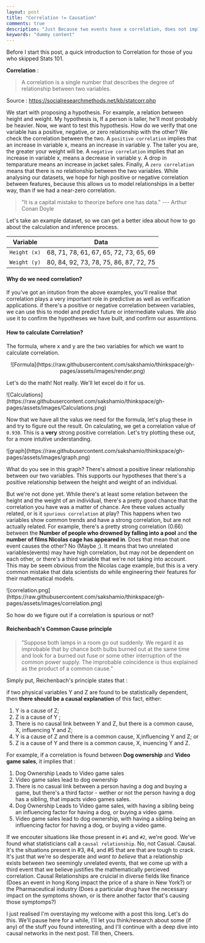 ```yaml
---
layout: post
title: "Correlation != Causation"
comments: true
description: "Just Because two events have a correlation, does not imply there's a causation"
keywords: "dummy content"
---
```

Before I start this post, a quick introduction to Correlation for those of you who skipped Stats 101.

**Correlation** :
 >  A correlation is a single number that describes the degree of relationship between two variables.
 
Source : https://socialresearchmethods.net/kb/statcorr.php

We start with proposing a hypothesis. For example, a relation between height and weight. My hypothesis is, If a person is taller, he'll most probably be heavier. Now, we want to test this hypothesis. How do we verify that one variable has a positive, negative, or zero relationship with the other? We check the correlation between the two. A `positive correlation` implies that an increase in variable x, means an increase in variable y. The taller you are, the greater your weight will be. 
A `negative correlation` implies that an increase in variable x, means a decrease in variable y. A drop in temparature means an increase in jacket sales. Finally, A `zero correlation` means that there is no relationship between the two variables. 
While analysing our datasets, we hope for high positive or negative correlation between features, because this allows us to model relationships in a better way, than if we had a near-zero correlation.

> "It is a capital mistake to theorize before one has data." --- Arthur Conan Doyle

Let's take an example dataset, so we can get a better idea about how to go about the calculation and inference process.

| Variable          | Data                                   |
| ----------------- |:--------------------------------------:|
| `Height (x)`      | 68, 71, 78, 61, 67, 65, 72, 73, 65, 69 |
| `Weight (y)`      | 80, 84, 92, 73, 78, 75, 86, 87, 72, 75 |

#### Why do we need correlation?
If you've got an intution from the above examples, you'll realise that correlation plays a very important role in predictive as well as verification applications. if there's a positive or negative correlation between variables, we can use this to model and predict future or intermediate values. We also use it to confirm the hypotheses we have built, and confirm our assumtions.

#### How to calculate Correlation?
The formula, where x and y are the two variables for which we want to calculate correlation.
<div class="divider"></div>
<span style="display:block;text-align:center">![Formula](https://raw.githubusercontent.com/sakshamio/thinkspace/gh-pages/assets/images/render.png)</span>

Let's do the math! Not really. We'll let excel do it for us.
<div class="divider"></div>
![Calculations](https://raw.githubusercontent.com/sakshamio/thinkspace/gh-pages/assets/images/Calculations.png)

Now that we have all the valus we need for the formula, let's plug these in and try to figure out the result. 
On calculating, we get a correlation value of `0.930`. This is a **very** strong positive correlation. Let's try plotting these out, for a more intutive understanding.
<div class="divider"></div>
![graph](https://raw.githubusercontent.com/sakshamio/thinkspace/gh-pages/assets/images/graph.png)

What do you see in this graph? There's almost a positive linear relationship between our two variables. This supports our hypotheses that there's a positive relationship between the height and weight of an individual.

But we're not done yet. While there's at least some relation between the height and the weight of an individual, there's a pretty good chance that the correlation you have was a matter of chance. Are these values actually related, or is it `spurious correlation` at play? This happens when two variables show common trends and have a strong correlation, but are not actually related. For example, there's a pretty strong correlation (0.66) between the **Number of people who drowned by falling into a pool** and **the number of films Nicolas cage has appeared in**. Does that mean that one event causes the other? No (Maybe ;). It means that two unrelated variables(events) may have high correlation, but may not be dependent on each other, or there's a third variable that we're not taking into account. 
This may be seem obvious from the Nicolas cage example, but this is a very common mistake that data scientists do while engineering their features for their mathematical models.
<div class="divider"></div>
![correlation.png](https://raw.githubusercontent.com/sakshamio/thinkspace/gh-pages/assets/images/correlation.png)

So how do we figure out if a correlation is spurious or not?

#### Reichenbach's Common Cause principle

> ”Suppose both lamps in a room go out suddenly. We
regard it as improbable that by chance both bulbs burned out at the
same time and look for a burned out fuse or some other interruption of
the common power supply. The improbable coincidence is thus
explained as the product of a common cause.”

Simply put, Reichenbach's principle states that : 

if two physical variables Y and Z are found to be statistically dependent, then **there should be a causal explanation** of this fact, either:
1. Y is a cause of Z;
2. Z is a cause of Y ;
3. There is no causal link between Y and Z, but there is a common cause, X, influencing Y and Z;
4. Y is a cause of Z and there is a common cause, X,influencing Y and Z; or
5. Z is a cause of Y and there is a common cause, X, inuencing Y and Z.

For example, if a correlation is found between **Dog ownership** and **Video game sales**, it implies that :
1. Dog Ownership Leads to Video game sales
2. Video game sales lead to dog ownership
3. There is no casual link between a person having a dog and buying a game, but there's a third factor - wether or not the person having a dog has a sibling, that impacts video games sales.
4. Dog Ownership Leads to Video game sales, with having a sibling being an influencing factor for having a dog, or buying a video game.
5. Video game sales lead to dog ownership, with having a sibling being an influencing factor for having a dog, or buying a video game.

If we encouter situations like those present in `#1` and `#2`, we're good. We've found what statisticians call a `causal relationship`. No, not Casual. Causal. It's the situations present in #3, #4, and #5 that are that are tough to crack. It's just that we're so desperate and _want to believe_ that a relationship exists between two seemingly unrelated events, that we come up with a third event that we believe justifies the mathematically percieved correlation. Causal Relationships are cruicial in diverse fields like finance (Does an event in hong Kong impact the price of a share in New York?) or the Pharmaceutical industry (Does a particular drug have the necessary impact on the symptoms shown, or is there another factor that's causing those symptomps?) 

I just realised I'm overstaying my welcome with a post this long. Let's do this. We'll pause here for a while, I'll let you think/research about some (if any) of the stuff you found interesting, and I'll continue with a deep dive into causal networks in the next post. Till then, Cheers.
